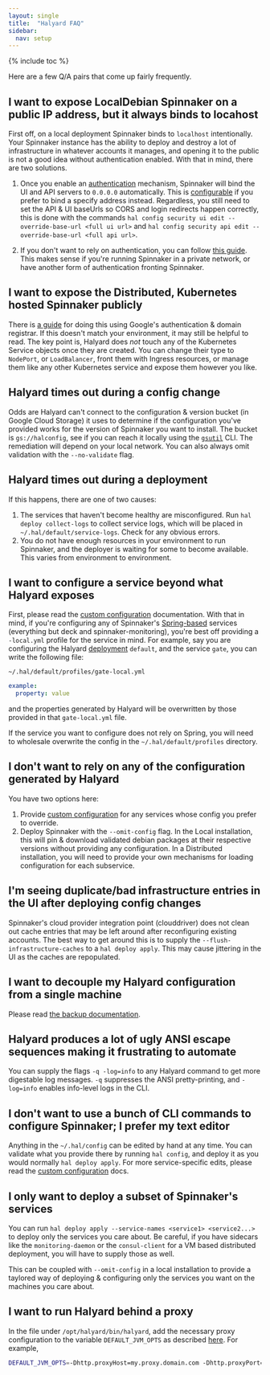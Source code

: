 ```yaml
---
layout: single
title:  "Halyard FAQ"
sidebar:
  nav: setup
---
```


{% include toc %}

Here are a few Q/A pairs that come up fairly frequently.

## I want to expose LocalDebian Spinnaker on a public IP address, but it always binds to locahost

First off, on a local deployment Spinnaker binds to `localhost` intentionally.
Your Spinnaker instance has the ability to deploy and destroy a lot of
infrastructure in whatever accounts it manages, and opening it to the public is
not a good idea without authentication enabled. With that in mind, there are
two solutions.

1. Once you enable an [authentication](/setup/security/) mechanism, Spinnaker
   will bind the UI and API servers to `0.0.0.0` automatically. This is
   [configurable](/reference/halyard/custom/) if you prefer to bind a specify
   address instead. Regardless, you still need to set the API &
   UI baseUrls so CORS and login redirects happen correctly, this is done with
   the commands `hal config security ui edit --override-base-url <full ui url>`
   and `hal config security api edit --override-base-url <full api url>`.

2. If you don't want to rely on authentication, you can follow [this
   guide](https://blog.spinnaker.io/exposing-spinnaker-to-end-users-4808bc936698).
   This makes sense if you're running Spinnaker in a private network, or have
   another form of authentication fronting Spinnaker.

## I want to expose the Distributed, Kubernetes hosted Spinnaker publicly

There is [a guide](/setup/quickstart/halyard-gke-public/) for doing this using
Google's authentication & domain registrar. If this doesn't match your
environment, it may still be helpful to read. The key point is, Halyard does
_not_ touch any of the Kubernetes Service objects once they are created. You
can change their type to `NodePort`, or `LoadBalancer`, front them with Ingress
resources, or manage them like any other Kubernetes service and expose them
however you like.

## Halyard times out during a config change

Odds are Halyard can't connect to the configuration & version bucket (in Google
Cloud Storage) it uses to determine if the configuration you've provided works 
for the version of Spinnaker you want to install. The bucket is
`gs://halconfig`, see if you can reach it locally using the
[`gsutil`](https://cloud.google.com/storage/docs/gsutil) CLI.
The remediation will depend on your local network. You can also always omit 
validation with the `--no-validate` flag.

## Halyard times out during a deployment

If this happens, there are one of two causes:

1. The services that haven't become healthy are misconfigured. Run `hal deploy
   collect-logs` to collect service logs, which will be placed in
   `~/.hal/default/service-logs`. Check for any obvious errors.
2. You do not have enough resources in your environment to run Spinnaker, and
   the deployer is waiting for some to become available. This varies from
   environment to environment.

## I want to configure a service beyond what Halyard exposes

First, please read the [custom configuration](/reference/halyard/custom/)
documentation. With that in mind, if you're configuring any of Spinnaker's
[Spring-based](https://docs.spring.io/spring-boot/docs/current/reference/html/boot-features-external-config.html) 
services (everything but deck and spinnaker-monitoring), you're
best off providing a `-local.yml` profile for the service in mind. For example,
say you are configuring the Halyard
[deployment](/reference/halyard/#deployments) `default`, and the service
`gate`, you can write the following file:

`~/.hal/default/profiles/gate-local.yml`
```yaml
example:
  property: value
```

and the properties generated by Halyard will be overwritten by those provided
in that `gate-local.yml` file.

If the service you want to configure does not rely on Spring, you will need to
wholesale overwrite the config in the `~/.hal/default/profiles` directory.

## I don't want to rely on any of the configuration generated by Halyard

You have two options here:

1. Provide [custom configuration](/reference/halyard/custom) for any services
   whose config you prefer to override.
2. Deploy Spinnaker with the `--omit-config` flag. In the Local installation,
   this will pin & download validated debian packages at their respective
   versions without providing any configuration. In a Distributed installation,
   you will need to provide your own mechanisms for loading configuration for
   each subservice.

## I'm seeing duplicate/bad infrastructure entries in the UI after deploying config changes

Spinnaker's cloud provider integration point (clouddriver) does not clean out
cache entries that may be left around after reconfiguring existing
accounts. The best way to get around this is to supply the
`--flush-infrastructure-caches` to a `hal deploy apply`. This may cause
jittering in the UI as the caches are repopulated.

## I want to decouple my Halyard configuration from a single machine

Please read [the backup documentation](/setup/install/backups/).

## Halyard produces a lot of ugly ANSI escape sequences making it frustrating to automate

You can supply the flags `-q -log=info` to any Halyard command to get more
digestable log messages. `-q` suppresses the ANSI pretty-printing, and
`-log=info` enables info-level logs in the CLI.

## I don't want to use a bunch of CLI commands to configure Spinnaker; I prefer my text editor

Anything in the `~/.hal/config` can be edited by hand at any time. You can
validate what you provide there by running `hal config`, and deploy it as you
would normally `hal deploy apply`. For more service-specific edits, please read 
the [custom configuration](/reference/halyard/custom/) docs.

## I only want to deploy a subset of Spinnaker's services

You can run `hal deploy apply --service-names <service1> <service2...>` to
deploy only the services you care about. Be careful, if you have sidecars like
the `monitoring-daemon` or the `consul-client` for a VM based distributed
deployment, you will have to supply those as well.

This can be coupled with `--omit-config` in a local installation to provide a
taylored way of deploying & configuring only the services you want on the
machines you care about.

## I want to run Halyard behind a proxy

In the file under `/opt/halyard/bin/halyard`, add the necessary proxy
configuration to the variable `DEFAULT_JVM_OPTS` as described
[here](https://developers.google.com/gdata/articles/proxy_setup). For example,
```bash
DEFAULT_JVM_OPTS=-Dhttp.proxyHost=my.proxy.domain.com -Dhttp.proxyPort=3128
```
